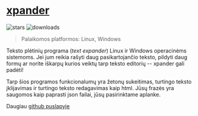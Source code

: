 # [xpander](https://github.com/OzymandiasTheGreat/xpander)

![stars](https://img.shields.io/github/stars/OzymandiasTheGreat/xpander.svg?style=social)
![downloads](https://img.shields.io/github/downloads/OzymandiasTheGreat/xpander/total.svg?style=social)

<div class="gallery"></div>

> Palaikomos platformos: <span class="platform">Linux</span>, <span class="platform">Windows</span>

Teksto plėtinių programa (*text expander*) Linux ir Windows operacinėms sistemoms.
Jei jum reikia rašyti daug pasikartojančio teksto, pildyti daug formų ar norite iškarpų kurios veiktų tarp teksto editorių --
xpander gali padėti!

Tarp šios programos funkcionalumų yra žetonų sukeitimas, turtingo teksto įklijavimas ir turtingo teksto redagavimas kaip html.
Jūsų frazės yra saugomos kaip paprasti json failai, jūsų pasirinktame aplanke.


<div class="more">

Daugiau [github puslapyje](https://github.com/OzymandiasTheGreat/xpander)

</div>
